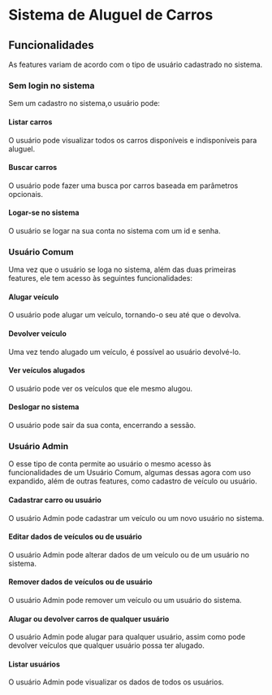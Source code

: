 # Sistema de Aluguel de Carros

## Funcionalidades

As features variam de acordo com o tipo de usuário cadastrado no sistema.

### Sem login no sistema

Sem um cadastro no sistema,o usuário pode:

#### Listar carros

O usuário pode visualizar todos os carros disponíveis e indisponíveis para aluguel.

#### Buscar carros

O usuário pode fazer uma busca por carros baseada em parâmetros opcionais.

#### Logar-se no sistema

O usuário se logar na sua conta no sistema com um id e senha.

### Usuário Comum

Uma vez que o usuário se loga no sistema, além das duas primeiras features, ele tem acesso às seguintes funcionalidades:

#### Alugar veículo

O usuário pode alugar um veículo, tornando-o seu até que o devolva.

#### Devolver veículo

Uma vez tendo alugado um veículo, é possível ao usuário devolvé-lo.

#### Ver veículos alugados

O usuário pode ver os veículos que ele mesmo alugou.

#### Deslogar no sistema

O usuário pode sair da sua conta, encerrando a sessão.

### Usuário Admin

O esse tipo de conta permite ao usuário o mesmo acesso às funcionalidades de um Usuário Comum, algumas dessas agora com uso expandido, além de outras features, como cadastro de veículo ou usuário.

#### Cadastrar carro ou usuário

O usuário Admin pode cadastrar um veículo ou um novo usuário no sistema.

#### Editar dados de veículos ou de usuário 

O usuário Admin pode alterar dados de um veículo ou de um usuário no sistema.

#### Remover dados de veículos ou de usuário 

O usuário Admin pode remover um veículo ou um usuário do sistema.

#### Alugar ou devolver carros de qualquer usuário

O usuário Admin pode alugar para qualquer usuário, assim como pode devolver veículos que qualquer usuário possa ter alugado.

#### Listar usuários

O usuário Admin pode visualizar os dados de todos os usuários.